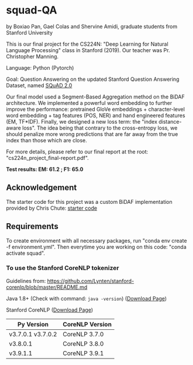 # squad-QA
by Boxiao Pan, Gael Colas and Shervine Amidi, graduate students from Stanford University

This is our final project for the CS224N: "Deep Learning for Natural Language Processing" class in Stanford (2019). Our teacher was Pr. Christopher Manning.

Language: Python (Pytorch)

Goal: Question Answering on the updated Stanford Question Answering Dataset, named [SQuAD 2.0](https://rajpurkar.github.io/SQuAD-explorer/)

Our final model used a Segment-Based Aggregation method on the BiDAF architecture.
We implemented a powerful word embedding to further improve the performance: pretrained GloVe embeddings + character-level word embedding + tag features (POS, NER) and hand engineered features (EM, TF\*IDF).
Finally, we designed a new loss term: the "index distance-aware loss". The idea being that contrary to the cross-entropy loss, we should penalize more wrong predictions that are far away from the true index than those which are close.

For more details, please refer to our final report at the root: "cs224n_project_final-report.pdf".

**Test results: EM: 61.2 ; F1: 65.0**

## Acknowledgement
The starter code for this project was a custom BiDAF implementation provided by Chris Chute: [starter code](https://github.com/chrischute/squad)

## Requirements
To create environment with all necessary packages, run "conda env create -f environment.yml".
Then everytime you are working on this code: "conda activate squad".

### To use the Stanford CoreNLP tokenizer
Guidelines from: https://github.com/Lynten/stanford-corenlp/blob/master/README.md

Java 1.8+ (Check with command: `java -version`) ([Download Page](http://www.oracle.com/technetwork/cn/java/javase/downloads/jdk8-downloads-2133151-zhs.html))

Stanford CoreNLP ([Download Page](https://stanfordnlp.github.io/CoreNLP/history.html))

| Py Version | CoreNLP Version |
| --- | --- |
|v3.7.0.1 v3.7.0.2 | CoreNLP 3.7.0 |
|v3.8.0.1 | CoreNLP 3.8.0 |
|v3.9.1.1 | CoreNLP 3.9.1 |
